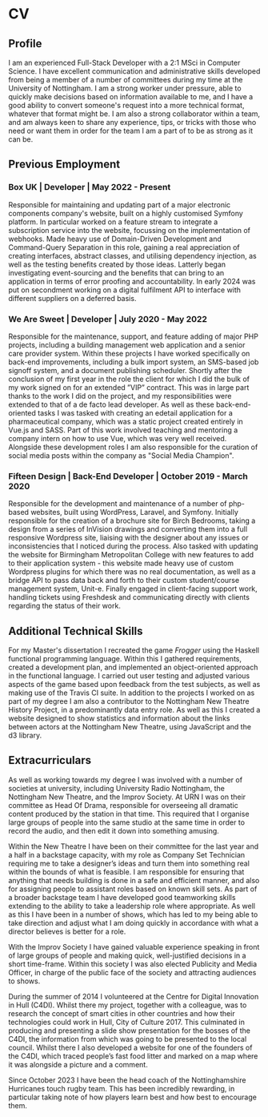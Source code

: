 # CV

## Profile

I am an experienced Full-Stack Developer with a 2:1 MSci in Computer Science.
I have excellent communication and administrative skills developed from being a member of a number of committees during my time at the University of Nottingham.
I am a strong worker under pressure, able to quickly make decisions based on information available to me, and I have a good ability to convert someone's request into a more technical format, whatever that format might be.
I am also a strong collaborator within a team, and am always keen to share any experience, tips, or tricks with those who need or want them in order for the team I am a part of to be as strong as it can be.

## Previous Employment

### Box UK | Developer | May 2022 - Present

Responsible for maintaining and updating part of a major electronic components company's website, built on a highly customised Symfony platform.
In particular worked on a feature stream to integrate a subscription service into the website, focussing on the implementation of webhooks.
Made heavy use of Domain-Driven Development and Command-Query Separation in this role, gaining a real appreciation of creating interfaces, abstract classes, and utilising dependency injection, as well as the testing benefits created by those ideas.
Latterly began investigating event-sourcing and the benefits that can bring to an application in terms of error proofing and accountability.
In early 2024 was put on secondment working on a digital fulfilment API to interface with different suppliers on a deferred basis.

### We Are Sweet | Developer | July 2020 - May 2022
Responsible for the maintenance, support, and feature adding of major PHP projects, including a building management web application and a senior care provider system.
Within these projects I have worked specifically on back-end improvements, including a bulk import system, an SMS-based job signoff system, and a document publishing scheduler.
Shortly after the conclusion of my first year in the role the client for which I did the bulk of my work signed on for an extended ”VIP” contract.
This was in large part thanks to the work I did on the project, and my responsibilities were extended to that of a de facto lead developer.
As well as these back-end-oriented tasks I was tasked with creating an edetail application for a pharmaceutical company, which was a static project created entirely in Vue.js and SASS.
Part of this work involved teaching and mentoring a company intern on how to use Vue, which was very well received.
Alongside these development roles I am also responsible for the curation of social media posts within the company as "Social Media Champion".

### Fifteen Design | Back-End Developer | October 2019 - March 2020

Responsible for the development and maintenance of a number of php-based websites, built using WordPress, Laravel, and Symfony.
Initially responsible for the creation of a brochure site for Birch Bedrooms, taking a design from a series of InVision drawings and converting them into a full responsive Wordpress site, liaising with the designer about any issues or inconsistencies that I noticed during the process.
Also tasked with updating the website for Birmingham Metropolitan College with new features to add to their application system - this website made heavy use of custom Wordpress plugins for which there was no real documentation, as well as a bridge API to pass data back and forth to their custom student/course management system, Unit-e.
Finally engaged in client-facing support work, handling tickets using Freshdesk and communicating directly with clients regarding the status of their work.

## Additional Technical Skills

For my Master's dissertation I recreated the game _Frogger_ using the Haskell functional programming language.
Within this I gathered requirements, created a development plan, and implemented an object-oriented approach in the functional language.
I carried out user testing and adjusted various aspects of the game based upon feedback from the test subjects, as well as making use of the Travis CI suite.
In addition to the projects I worked on as part of my degree I am also a contributor to the Nottingham New Theatre History Project, in a predominantly data entry role.
As well as this I created a website designed to show statistics and information about the links between actors at the Nottingham New Theatre, using JavaScript and the d3 library.

## Extracurriculars

As well as working towards my degree I was involved with a number of societies at university, including University Radio Nottingham, the Nottingham New Theatre, and the Improv Society.
At URN I was on their committee as Head Of Drama, responsible for overseeing all dramatic content produced by the station in that time.
This required that I organise large groups of people into the same studio at the same time in order to record the audio, and then edit it down into something amusing.

Within the New Theatre I have been on their committee for the last year and a half in a backstage capacity, with my role as Company Set Technician requiring me to take a designer’s ideas and turn them into something real within the bounds of what is feasible.
I am responsible for ensuring that anything that needs building is done in a safe and efficient manner, and also for assigning people to assistant roles based on known skill sets.
As part of a broader backstage team I have developed good teamworking skills extending to the ability to take a leadership role where appropriate.
As well as this I have been in a number of shows, which has led to my being able to take direction and adjust what I am doing quickly in accordance with what a director believes is better for a role.

With the Improv Society I have gained valuable experience speaking in front of large groups of people and making quick, well-justified decisions in a short time-frame.
Within this society I was also elected Publicity and Media Officer, in charge of the public face of the society and attracting audiences to shows.

During the summer of 2014 I volunteered at the Centre for Digital Innovation in Hull (C4DI).
Whilst there my project, together with a colleague, was to research the concept of smart cities in other countries and how their technologies could work in Hull, City of Culture 2017.
This culminated in producing and presenting a slide show presentation for the bosses of the C4DI, the information from which was going to be presented to the local council.
Whilst there I also developed a website for one of the founders of the C4DI, which traced people’s fast food litter and marked on a map where it was alongside a picture and a comment.

Since October 2023 I have been the head coach of the Nottinghamshire Hurricanes touch rugby team.
This has been incredibly rewarding, in particular taking note of how players learn best and how best to encourage them.
